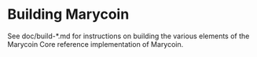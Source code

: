 Building Marycoin
================

See doc/build-*.md for instructions on building the various
elements of the Marycoin Core reference implementation of Marycoin.
